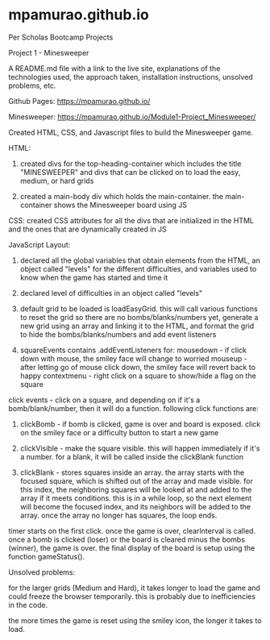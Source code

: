 # mpamurao.github.io
Per Scholas Bootcamp Projects

Project 1 - Minesweeper

A README.md file with a link to the live site, explanations of the technologies used, the approach taken, installation instructions, unsolved problems, etc.

Github Pages: https://mpamurao.github.io/

Minesweeper: https://mpamurao.github.io/Module1-Project_Minesweeper/

Created HTML, CSS, and Javascript files to build the Minesweeper game.

HTML:
1. created divs for the top-heading-container which includes the title "MINESWEEPER" and divs that can be clicked on to load the easy, 		medium, or hard grids
	
2. created a main-body div which holds the main-container. the main-container shows the Minesweeper board using JS

CSS:
created CSS attributes for all the divs that are initialized in the HTML and the ones that are dynamically created in JS

JavaScript Layout:
1. declared all the global variables that obtain elements from the HTML, an object called "levels" for the different difficulties, and variables used to know when the game has started and time it
2. declared level of difficulties in an object called "levels"
3. default grid to be loaded is loadEasyGrid. this will call various functions to reset the grid so there are no bombs/blanks/numbers yet, generate a new grid using an array and linking it to the HTML, and format the grid to hide the bombs/blanks/numbers and add event listeners

4. squareEvents contains .addEventListeners for:
mousedown - if click down with mouse, the smiley face will change to worried
mouseup - after letting go of mouse click down, the smiley face will revert back to happy
contextmenu - right click on a square to show/hide a flag on the square

click events - click on a square, and depending on if it's a bomb/blank/number, then it will do a function. following click functions are:

1. clickBomb - if bomb is clicked, game is over and board is exposed. click on the smiley face or a difficulty button to start a new game

2. clickVisible - make the square visible. this will happen immediately if it's a number. for a blank, it will be called inside the clickBlank function

3. clickBlank - stores squares inside an array. the array starts with the focused square, which is shifted out of the array and made visible. for this index, the neighboring squares will be looked at and added to the array if it meets conditions. this is in a while loop, so the next element will become the focused index, and its neighbors will be added to the array. once the array no longer has squares, the loop ends.

timer starts on the first click. once the game is over, clearInterval is called. once a bomb is clicked (loser) or the board is cleared minus the bombs (winner), the game is over. the final display of the board is setup using the function gameStatus().


Unsolved problems:

for the larger grids (Medium and Hard), it takes longer to load the game and could freeze the browser temporarily. this is probably due to inefficiencies in the code. 

the more times the game is reset using the smiley icon, the longer it takes to load.
